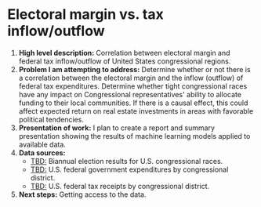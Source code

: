 # Electoral margin vs. tax inflow/outflow
<ol><li><b>High level description:</b> Correlation between electoral margin and federal tax inflow/outflow of United States congressional regions.<br>
<li><b>Problem I am attempting to address:</b> Determine whether or not there is a correlation between the electoral margin and the inflow (outflow) of federal tax expenditures. Determine whether tight congressional races have any impact on Congressional representatives' ability to allocate funding to their local communities. If there is a causal effect, this could affect expected return on real estate investments in areas with favorable political tendencies.<br>
<li><b>Presentation of work:</b> I plan to create a report and summary presentation showing the results of machine learning models applied to available data.<br>
<li><b>Data sources:</b>
<ul><li><a href="http://www.google.com">TBD:</a> Biannual election results for U.S. congressional races.
<li><a href="http://www.google.com">TBD:</a> U.S. federal government expenditures by congressional district.
<li><a href="http://www.google.com">TBD:</a> U.S. federal tax receipts by congressional district.</ul>
<li><b>Next steps:</b> Getting access to the data.</ol>
